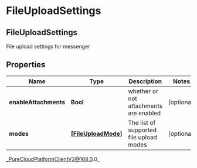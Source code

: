 # FileUploadSettings

## FileUploadSettings
File upload settings for messenger

## Properties

|Name | Type | Description | Notes|
|------------ | ------------- | ------------- | -------------|
| **enableAttachments** | **Bool** | whether or not attachments are enabled | [optional] |
| **modes** | [**[FileUploadMode]**]([FileUploadMode]) | The list of supported file upload modes | [optional] |



_PureCloudPlatformClientV2@168.0.0_
